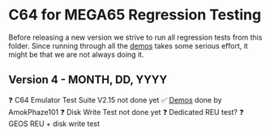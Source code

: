 C64 for MEGA65 Regression Testing
=================================

Before releasing a new version we strive to run all regression tests from
this folder. Since running through all the [demos](demos.md) takes some
serious effort, it might be that we are not always doing it.

Version 4 - MONTH, DD, YYYY
---------------------------

:question: C64 Emulator Test Suite V2.15 not done yet
:white_check_mark: [Demos](demos.md) done by AmokPhaze101
:question: Disk Write Test not done yet
:question: Dedicated REU test?
:question: GEOS REU + disk write test
